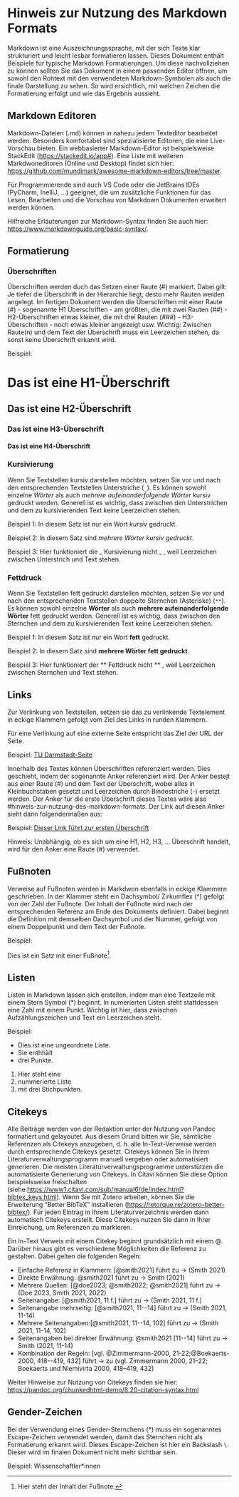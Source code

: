 # Hinweis zur Nutzung des Markdown Formats

Markdown ist eine Auszeichnungssprache, mit der sich Texte klar strukturiert und leicht lesbar formatieren lassen. Dieses Dokument enthält Beispiele für typische Markdown Formatierungen. Um diese nachvollziehen zu können sollten Sie das Dokument in einem passenden Editor öffnen, um sowohl den Rohtext mit den verwendeten Markdown-Symbolen als auch die finale Darstellung zu sehen. So wird ersichtlich, mit welchen Zeichen die Formatierung erfolgt und wie das Ergebnis aussieht.

## Markdown Editoren

Markdown-Dateien (.md) können in nahezu jedem Texteditor bearbeitet werden. Besonders komfortabel sind spezialisierte Editoren, die eine Live-Vorschau bieten. Ein webbasierter Markdown-Editor ist beispielsweise StackEdit (https://stackedit.io/app#). Eine Liste mit weiteren Markdwoneditoren (Online und Desktop) findet sich hier: https://github.com/mundimark/awesome-markdown-editors/tree/master.

Für Programmierende sind auch VS Code oder die JetBrains IDEs (PyCharm, InelliJ, ...) geeignet, die um zusätzliche Funktionen für das Lesen, Bearbeiten und die Vorschau von Markdown Dokumenten erweitert werden können.

Hilfreiche Erläuterungen zur Markdown-Syntax finden Sie auch hier: https://www.markdownguide.org/basic-syntax/.

## Formatierung

### Überschriften 
Überschriften werden duch das Setzen einer Raute (#) markiert. Dabei gilt: Je tiefer die Überschrift in der Hierarchie liegt, desto mehr Rauten werden angelegt. Im fertigen Dokument werden die Überschriften mit einer Raute (#) - sogenannte H1 Überschriften - am größten, die mit zwei Rauten (##) - H2-Überschriften etwas kleiner, die mit drei Rauten (###) - H3-Überschriften - noch etwas kleiner angezeigt usw.
Wichtig: Zwischen Raute(n) und dem Text der Überschrift muss ein Leerzeichen stehen, da sonst keine Überschrift erkannt wird. 

Beispiel:
# Das ist eine H1-Überschrift
## Das ist eine H2-Überschrift
### Das ist eine H3-Überschrift
#### Das ist eine H4-Überschrift


### Kursivierung
Wenn Sie Textstellen kursiv darstellen möchten, setzen Sie vor und nach den entsprechenden Textstellen Unterstriche (`_`).  Es können sowohl einzelne _Wörter_ als auch _mehrere aufeinanderfolgende Wörter_ kursiv gedruckt werden. Generell ist es wichtig, dass zwischen den Unterstrichen und dem zu kursivierenden Text keine Leerzeichen stehen. 
  
Beispiel 1: In diesem Satz ist nur ein Wort _kursiv_ gedruckt.

Beispiel 2: In diesem Satz sind _mehrere Wörter kursiv gedruckt_.

Beispiel 3: Hier funktioniert die _ Kursivierung nicht _ , weil Leerzeichen zwischen Unterstrich und Text stehen.

### Fettdruck
Wenn Sie Textstellen fett gedruckt darstellen möchten, setzen Sie vor und nach den entsprechenden Textstellen doppelte Sternchen (Asteriske) (`**`).  Es können sowohl einzelne **Wörter** als auch **mehrere aufeinanderfolgende Wörter** fett gedruckt werden. Generell ist es wichtig, dass zwischen den Sternchen und dem zu kursivierenden Text keine Leerzeichen stehen. 
  
Beispiel 1: In diesem Satz ist nur ein Wort **fett** gedruckt.

Beispiel 2: In diesem Satz sind **mehrere Wörter fett gedruckt**.

Beispiel 3: Hier funktioniert der ** Fettdruck nicht ** , weil Leerzeichen zwischen Sternchen und Text stehen.


## Links
Zur Verlinkung von Textstellen, setzen sie das zu verlinkende Textelement in eckige Klammern gefolgt vom Ziel des Links in runden Klammern.

Für eine Verlinkung auf eine externe Seite entspricht das Ziel der URL der Seite.

Beispiel: [TU Darmstadt-Seite](https://www.tu-darmstadt.de)

Innerhalb des Textes können Überschriften referenziert werden. Dies geschieht, indem der sogenannte Anker referenziert wird. Der Anker bestejt aus einer Raute (#) und dem Text der Überschrift, wobei alles in Kleinbuchstaben gesetzt und Leerzeichen durch Bindestriche (-) ersetzt werden. Der Anker für die erste Überschrift dieses Textes wäre also #hinweis-zur-nutzung-des-markdown-formats. Der Link auf diesen Anker sieht dann folgendermaßen aus: 

Beispiel: [Dieser Link führt zur ersten Überschrift](#hinweis-zur-nutzung-des-markdown-formats)

Hinweis: Unabhängig, ob es sich um eine H1, H2, H3, ... Überschrift handelt, wird für den Anker eine Raute (#) verwendet.
  
## Fußnoten
Verweise auf Fußnoten werden in Markdwon ebenfalls in eckige Klammern geschrieben. In der Klammer steht ein Dachsymbol/ Zirkumflex (^) gefolgt von der Zahl der Fußnote. Der Inhalt der Fußnote wird nach der entsprechenden Referenz am Ende des Dokuments definiert. Dabei beginnt die Definition mit demselben Dachsymbol und der Nummer, gefolgt von einem Doppelpunkt und dem Text der Fußnote.

Beispiel:

Dies ist ein Satz mit einer Fußnote[^1].

[^1]: Hier steht der Inhalt der Fußnote.

## Listen 
Listen in Markdown lassen sich erstellen, indem man eine Textzeile mit einem Stern Symbol (*) beginnt. In numerierten Listen steht stattdessen eine Zahl mit einem Punkt. Wichtig ist hier, dass zwischen Aufzählungszeichen und Text ein Leerzeichen steht. 

Beispiel: 

* Dies ist eine ungeordnete Liste. 
* Sie enthhält
* drei Punkte.

1. Hier steht eine
2. nummerierte Liste
3. mit drei Stichpunkten. 


## Citekeys
Alle Beiträge werden von der Redaktion unter der Nutzung von Pandoc formatiert und gelayoutet. Aus diesem Grund bitten wir Sie, sämtliche Referenzen als Citekeys anzugeben, d. h. alle In-Text-Verweise werden durch entsprechende Citekeys gesetzt. Citekeys können Sie in Ihrem Literaturverwaltungsprogramm manuell vergeben oder automatisiert generieren. Die meisten Literaturverwaltungsprogramme unterstützen die automatisierte Generierung von Citekeys. In Citavi können Sie diese Option beispielsweise freischalten (siehe:https://www1.citavi.com/sub/manual6/de/index.html?bibtex_keys.html). Wenn Sie mit Zotero arbeiten, können Sie die Erweiterung “Better BibTeX” installieren (https://retorque.re/zotero-better-bibtex/). Für jeden Eintrag in Ihrem Literaturverzeichnis werden dann automatisch Citekeys erstellt. Diese Citekeys nutzen Sie dann in Ihrer Einreichung, um Referenzen zu markieren. 

Ein In-Text Verweis mit einem Citekey beginnt grundsätzlich mit einem @. Darüber hinaus gibt es verschiedene Möglichkeiten die Referenz zu gestalten. Dabei gelten die folgenden Regeln:

* Einfache Referenz in Klammern: [@smith2021] führt zu -> (Smith 2021)
* Direkte Erwähnung: @smith2021 führt zu -> Smith (2021)
* Mehrere Quellen: [@doe2023; @smith2022; @smith2021] führt zu -> (Doe 2023, Smith 2021, 2022) 
* Seitenangabe: [@smith2021, 11 f.] führt zu -> (Smith 2021, 11 f.) 
* Seitenangabe mehrseitig: [@smith2021, 11--14] führt zu -> (Smith 2021, 11-14)
* Mehrere Seitenangaben:[@smith2021, 11--14, 102] führt zu -> (Smith 2021, 11-14, 102)
* Seitenangaben bei direkter Erwähnung: @smith2021 [11--14] führt zu -> Smith (2021, 11-14)
* Kombination der Regeln: [vgl. @Zimmermann-2000, 21-22;@Boekaerts-2000, 418--419, 432] führt -> zu (vgl. Zimmermann 2000, 21–22; Boekaerts und Niemivirta 2000, 418–419, 432)

Weiter Hinweise zur Nutzung von Citekeys finden sie hier: https://pandoc.org/chunkedhtml-demo/8.20-citation-syntax.html

## Gender-Zeichen
Bei der Verwendung eines Gender-Sternchens (*) muss ein sogenanntes Escape-Zeichen verwendet werden, damit das Sternchen nicht als Formatierung erkannt wird. Dieses Escape-Zeichen ist hier ein Backslash `\`. Dieser wird im finalen Dokument nicht mehr sichtbar sein.

Beispiel: Wissenschaftler\*innen

